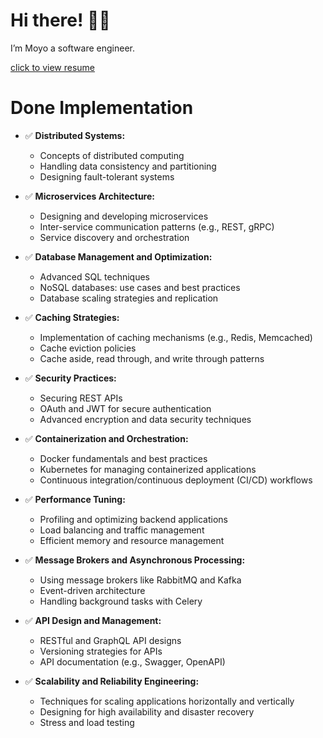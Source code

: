 # **Hi there!** 👋🏼
I’m Moyo a software engineer.

[click to view resume](www.linkedin.com/in/sonolamoyo2000)

# Done Implementation

- ✅ **Distributed Systems:**
  - Concepts of distributed computing
  - Handling data consistency and partitioning
  - Designing fault-tolerant systems

- ✅ **Microservices Architecture:**
  - Designing and developing microservices
  - Inter-service communication patterns (e.g., REST, gRPC)
  - Service discovery and orchestration

- ✅ **Database Management and Optimization:**
  - Advanced SQL techniques
  - NoSQL databases: use cases and best practices
  - Database scaling strategies and replication

- ✅ **Caching Strategies:**
  - Implementation of caching mechanisms (e.g., Redis, Memcached)
  - Cache eviction policies
  - Cache aside, read through, and write through patterns

- ✅ **Security Practices:**
  - Securing REST APIs
  - OAuth and JWT for secure authentication
  - Advanced encryption and data security techniques

- ✅ **Containerization and Orchestration:**
  - Docker fundamentals and best practices
  - Kubernetes for managing containerized applications
  - Continuous integration/continuous deployment (CI/CD) workflows

- ✅ **Performance Tuning:**
  - Profiling and optimizing backend applications
  - Load balancing and traffic management
  - Efficient memory and resource management

- ✅ **Message Brokers and Asynchronous Processing:**
  - Using message brokers like RabbitMQ and Kafka
  - Event-driven architecture
  - Handling background tasks with Celery

- ✅ **API Design and Management:**
  - RESTful and GraphQL API designs
  - Versioning strategies for APIs
  - API documentation (e.g., Swagger, OpenAPI)

- ✅ **Scalability and Reliability Engineering:**
  - Techniques for scaling applications horizontally and vertically
  - Designing for high availability and disaster recovery
  - Stress and load testing
